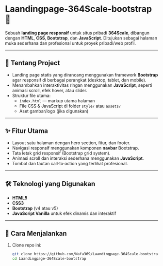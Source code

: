 # Laandingpage‑364Scale‑bootstrap 🚀

Sebuah **landing page responsif** untuk situs pribadi **364Scale**, dibangun dengan **HTML**, **CSS**, **Bootstrap**, dan **JavaScript**. Ditujukan sebagai halaman muka sederhana dan profesional untuk proyek pribadi/web profil.

---


## 📌 Tentang Project
- Landing page statis yang dirancang menggunakan framework **Bootstrap** agar responsif di berbagai perangkat (desktop, tablet, dan mobile).
- Menambahkan interaktivitas ringan menggunakan **JavaScript**, seperti animasi scroll, efek hover, atau slider.
- Struktur file utama:
  - `index.html` — markup utama halaman
  - File CSS & JavaScript di folder `style/` atau `assets/`
  - Aset gambar/logo (jika digunakan)

---

## ✨ Fitur Utama
- Layout satu halaman dengan hero section, fitur, dan footer.
- Navigasi responsif menggunakan komponen **navbar** Bootstrap.
- Tata letak grid responsif (Bootstrap grid system).
- Animasi scroll dan interaksi sederhana menggunakan **JavaScript**.
- Tombol dan tautan call‑to‑action yang terlihat profesional.

---

## 🛠️ Teknologi yang Digunakan
- **HTML5**
- **CSS3**
- **Bootstrap** (v4 atau v5)
- **JavaScript Vanilla** untuk efek dinamis dan interaktif

---

## 🚀 Cara Menjalankan
1. Clone repo ini:
   ```bash
   git clone https://github.com/Nafa369/Laandingpage-364Scale-bootstrap.git
   cd Laandingpage-364Scale-bootstrap
